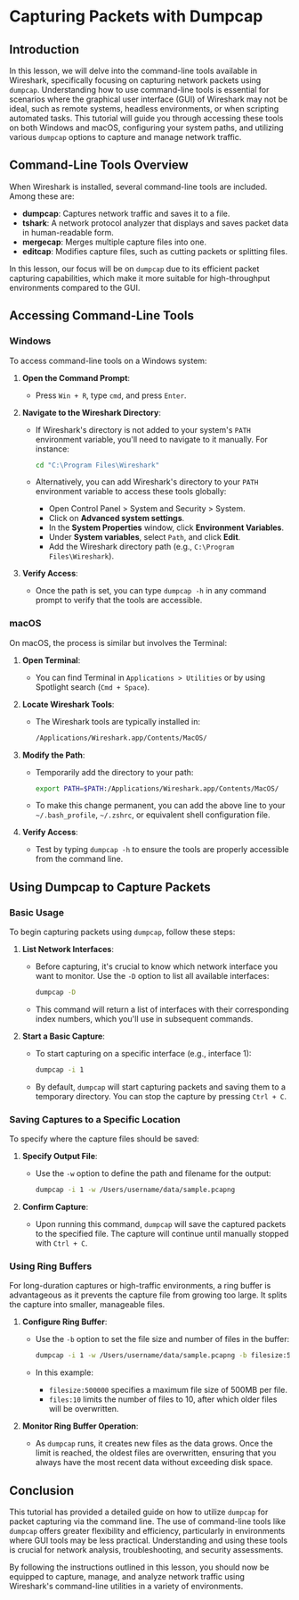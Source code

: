 # Capturing Packets with Dumpcap

## Introduction

In this lesson, we will delve into the command-line tools available in Wireshark, specifically focusing on capturing network packets using `dumpcap`. Understanding how to use command-line tools is essential for scenarios where the graphical user interface (GUI) of Wireshark may not be ideal, such as remote systems, headless environments, or when scripting automated tasks. This tutorial will guide you through accessing these tools on both Windows and macOS, configuring your system paths, and utilizing various `dumpcap` options to capture and manage network traffic.

## Command-Line Tools Overview

When Wireshark is installed, several command-line tools are included. Among these are:

- **dumpcap**: Captures network traffic and saves it to a file.
- **tshark**: A network protocol analyzer that displays and saves packet data in human-readable form.
- **mergecap**: Merges multiple capture files into one.
- **editcap**: Modifies capture files, such as cutting packets or splitting files.

In this lesson, our focus will be on `dumpcap` due to its efficient packet capturing capabilities, which make it more suitable for high-throughput environments compared to the GUI.

## Accessing Command-Line Tools

### Windows

To access command-line tools on a Windows system:

1. **Open the Command Prompt**:
   - Press `Win + R`, type `cmd`, and press `Enter`.

2. **Navigate to the Wireshark Directory**:
   - If Wireshark's directory is not added to your system's `PATH` environment variable, you'll need to navigate to it manually. For instance:

     ```sh
     cd "C:\Program Files\Wireshark"
     ```

   - Alternatively, you can add Wireshark's directory to your `PATH` environment variable to access these tools globally:
     - Open Control Panel > System and Security > System.
     - Click on **Advanced system settings**.
     - In the **System Properties** window, click **Environment Variables**.
     - Under **System variables**, select `Path`, and click **Edit**.
     - Add the Wireshark directory path (e.g., `C:\Program Files\Wireshark`).

3. **Verify Access**:
   - Once the path is set, you can type `dumpcap -h` in any command prompt to verify that the tools are accessible.

### macOS

On macOS, the process is similar but involves the Terminal:

1. **Open Terminal**:
   - You can find Terminal in `Applications > Utilities` or by using Spotlight search (`Cmd + Space`).

2. **Locate Wireshark Tools**:
   - The Wireshark tools are typically installed in:

     ```sh
     /Applications/Wireshark.app/Contents/MacOS/
     ```

3. **Modify the Path**:
   - Temporarily add the directory to your path:

     ```sh
     export PATH=$PATH:/Applications/Wireshark.app/Contents/MacOS/
     ```

   - To make this change permanent, you can add the above line to your `~/.bash_profile`, `~/.zshrc`, or equivalent shell configuration file.

4. **Verify Access**:
   - Test by typing `dumpcap -h` to ensure the tools are properly accessible from the command line.

## Using Dumpcap to Capture Packets

### Basic Usage

To begin capturing packets using `dumpcap`, follow these steps:

1. **List Network Interfaces**:
   - Before capturing, it's crucial to know which network interface you want to monitor. Use the `-D` option to list all available interfaces:

     ```sh
     dumpcap -D
     ```

   - This command will return a list of interfaces with their corresponding index numbers, which you'll use in subsequent commands.

2. **Start a Basic Capture**:
   - To start capturing on a specific interface (e.g., interface 1):

     ```sh
     dumpcap -i 1
     ```

   - By default, `dumpcap` will start capturing packets and saving them to a temporary directory. You can stop the capture by pressing `Ctrl + C`.

### Saving Captures to a Specific Location

To specify where the capture files should be saved:

1. **Specify Output File**:
   - Use the `-w` option to define the path and filename for the output:

     ```sh
     dumpcap -i 1 -w /Users/username/data/sample.pcapng
     ```

2. **Confirm Capture**:
   - Upon running this command, `dumpcap` will save the captured packets to the specified file. The capture will continue until manually stopped with `Ctrl + C`.

### Using Ring Buffers

For long-duration captures or high-traffic environments, a ring buffer is advantageous as it prevents the capture file from growing too large. It splits the capture into smaller, manageable files.

1. **Configure Ring Buffer**:
   - Use the `-b` option to set the file size and number of files in the buffer:

     ```sh
     dumpcap -i 1 -w /Users/username/data/sample.pcapng -b filesize:500000 -b files:10
     ```

   - In this example:
     - `filesize:500000` specifies a maximum file size of 500MB per file.
     - `files:10` limits the number of files to 10, after which older files will be overwritten.

2. **Monitor Ring Buffer Operation**:
   - As `dumpcap` runs, it creates new files as the data grows. Once the limit is reached, the oldest files are overwritten, ensuring that you always have the most recent data without exceeding disk space.

## Conclusion

This tutorial has provided a detailed guide on how to utilize `dumpcap` for packet capturing via the command line. The use of command-line tools like `dumpcap` offers greater flexibility and efficiency, particularly in environments where GUI tools may be less practical. Understanding and using these tools is crucial for network analysis, troubleshooting, and security assessments.

By following the instructions outlined in this lesson, you should now be equipped to capture, manage, and analyze network traffic using Wireshark's command-line utilities in a variety of environments.
